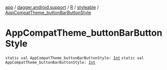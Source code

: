[app](../../../index.md) / [dagger.android.support](../../index.md) / [R](../index.md) / [styleable](index.md) / [AppCompatTheme_buttonBarButtonStyle](./-app-compat-theme_button-bar-button-style.md)

# AppCompatTheme_buttonBarButtonStyle

`static val AppCompatTheme_buttonBarButtonStyle: `[`Int`](https://kotlinlang.org/api/latest/jvm/stdlib/kotlin/-int/index.html)
`static val AppCompatTheme_buttonBarButtonStyle: `[`Int`](https://kotlinlang.org/api/latest/jvm/stdlib/kotlin/-int/index.html)